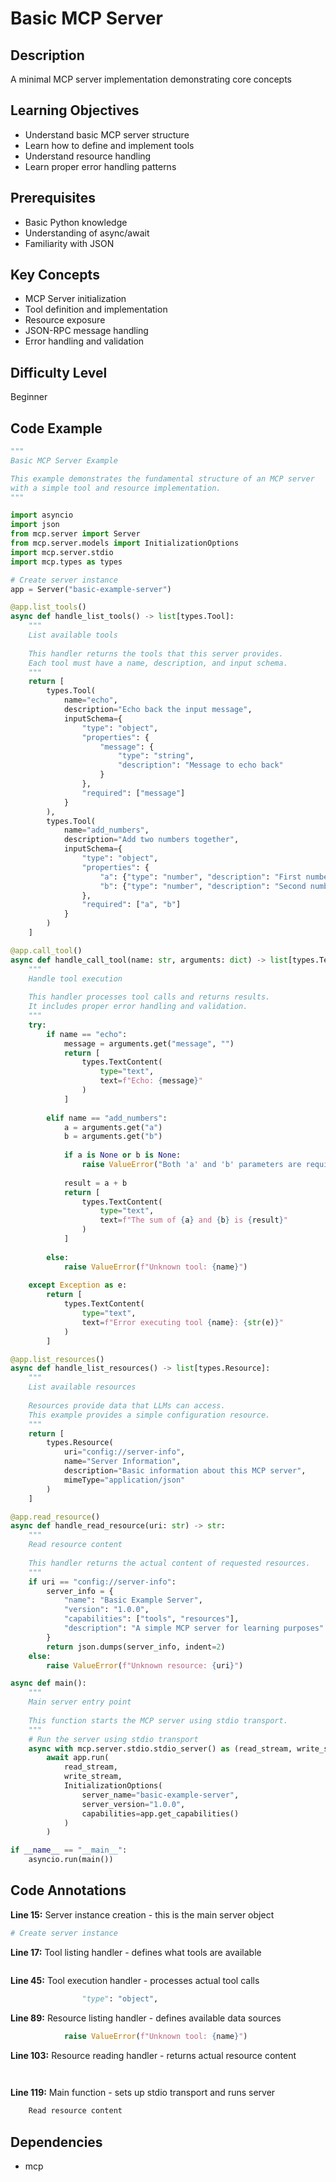 # Basic MCP Server

## Description
A minimal MCP server implementation demonstrating core concepts

## Learning Objectives
- Understand basic MCP server structure
- Learn how to define and implement tools
- Understand resource handling
- Learn proper error handling patterns

## Prerequisites
- Basic Python knowledge
- Understanding of async/await
- Familiarity with JSON

## Key Concepts
- MCP Server initialization
- Tool definition and implementation
- Resource exposure
- JSON-RPC message handling
- Error handling and validation

## Difficulty Level
Beginner

## Code Example

```python
"""
Basic MCP Server Example

This example demonstrates the fundamental structure of an MCP server
with a simple tool and resource implementation.
"""

import asyncio
import json
from mcp.server import Server
from mcp.server.models import InitializationOptions
import mcp.server.stdio
import mcp.types as types

# Create server instance
app = Server("basic-example-server")

@app.list_tools()
async def handle_list_tools() -> list[types.Tool]:
    """
    List available tools
    
    This handler returns the tools that this server provides.
    Each tool must have a name, description, and input schema.
    """
    return [
        types.Tool(
            name="echo",
            description="Echo back the input message",
            inputSchema={
                "type": "object",
                "properties": {
                    "message": {
                        "type": "string",
                        "description": "Message to echo back"
                    }
                },
                "required": ["message"]
            }
        ),
        types.Tool(
            name="add_numbers", 
            description="Add two numbers together",
            inputSchema={
                "type": "object",
                "properties": {
                    "a": {"type": "number", "description": "First number"},
                    "b": {"type": "number", "description": "Second number"}
                },
                "required": ["a", "b"]
            }
        )
    ]

@app.call_tool()
async def handle_call_tool(name: str, arguments: dict) -> list[types.TextContent]:
    """
    Handle tool execution
    
    This handler processes tool calls and returns results.
    It includes proper error handling and validation.
    """
    try:
        if name == "echo":
            message = arguments.get("message", "")
            return [
                types.TextContent(
                    type="text",
                    text=f"Echo: {message}"
                )
            ]
        
        elif name == "add_numbers":
            a = arguments.get("a")
            b = arguments.get("b")
            
            if a is None or b is None:
                raise ValueError("Both 'a' and 'b' parameters are required")
            
            result = a + b
            return [
                types.TextContent(
                    type="text", 
                    text=f"The sum of {a} and {b} is {result}"
                )
            ]
        
        else:
            raise ValueError(f"Unknown tool: {name}")
            
    except Exception as e:
        return [
            types.TextContent(
                type="text",
                text=f"Error executing tool {name}: {str(e)}"
            )
        ]

@app.list_resources()
async def handle_list_resources() -> list[types.Resource]:
    """
    List available resources
    
    Resources provide data that LLMs can access.
    This example provides a simple configuration resource.
    """
    return [
        types.Resource(
            uri="config://server-info",
            name="Server Information",
            description="Basic information about this MCP server",
            mimeType="application/json"
        )
    ]

@app.read_resource()
async def handle_read_resource(uri: str) -> str:
    """
    Read resource content
    
    This handler returns the actual content of requested resources.
    """
    if uri == "config://server-info":
        server_info = {
            "name": "Basic Example Server",
            "version": "1.0.0",
            "capabilities": ["tools", "resources"],
            "description": "A simple MCP server for learning purposes"
        }
        return json.dumps(server_info, indent=2)
    else:
        raise ValueError(f"Unknown resource: {uri}")

async def main():
    """
    Main server entry point
    
    This function starts the MCP server using stdio transport.
    """
    # Run the server using stdio transport
    async with mcp.server.stdio.stdio_server() as (read_stream, write_stream):
        await app.run(
            read_stream,
            write_stream,
            InitializationOptions(
                server_name="basic-example-server",
                server_version="1.0.0",
                capabilities=app.get_capabilities()
            )
        )

if __name__ == "__main__":
    asyncio.run(main())
```

## Code Annotations

**Line 15:** Server instance creation - this is the main server object
```python
# Create server instance
```

**Line 17:** Tool listing handler - defines what tools are available
```python

```

**Line 45:** Tool execution handler - processes actual tool calls
```python
                "type": "object",
```

**Line 89:** Resource listing handler - defines available data sources
```python
            raise ValueError(f"Unknown tool: {name}")
```

**Line 103:** Resource reading handler - returns actual resource content
```python
    
```

**Line 119:** Main function - sets up stdio transport and runs server
```python
    Read resource content
```

## Dependencies
- mcp

